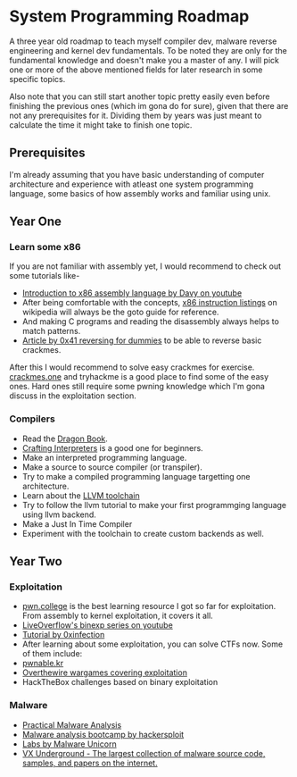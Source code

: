 # System Programming Roadmap

A three year old roadmap to teach myself compiler dev, malware reverse engineering and kernel dev fundamentals. To be noted they are only for the fundamental knowledge and doesn't make you a master of any. I will pick one or more of the above mentioned fields for later research in some specific topics.

Also note that you can still start another topic pretty easily even before finishing the previous ones (which im gona do for sure), given that there are not any prerequisites for it. Dividing them by years was just meant to calculate the time it might take to finish one topic.

## Prerequisites

I'm already assuming that you have basic understanding of computer architecture and experience with atleast one system programming language, some basics of how assembly works and familiar using unix.

## Year One

### Learn some x86
If you are not familiar with assembly yet, I would recommend to check out some tutorials like-
- [Introduction to x86 assembly language by Davy on youtube](https://www.youtube.com/playlist?list=PLmxT2pVYo5LB5EzTPZGfFN0c2GDiSXgQe)
- After being comfortable with the concepts, [x86 instruction listings](https://en.wikipedia.org/wiki/X86_instruction_listings) on wikipedia will always be the goto guide for reference.
- And making C programs and reading the disassembly always helps to match patterns.
- [Article by 0x41 reversing for dummies](https://0x41.cf/reversing/2021/07/21/reversing-x86-and-c-code-for-beginners.html) to be able to reverse basic crackmes.

After this I would recommend to solve easy crackmes for exercise. [crackmes.one](https://crackmes.one) and tryhackme is a good place to find some of the easy ones. Hard ones still require some pwning knowledge which I'm gona discuss in the exploitation section.

### Compilers
- Read the [Dragon Book](https://en.wikipedia.org/wiki/Compilers:_Principles,_Techniques,_and_Tools).
- [Crafting Interpreters](https://craftinginterpreters.com/) is a good one for beginners.
- Make an interpreted programming language.
- Make a source to source compiler (or transpiler).
- Try to make a compiled programming language targetting one architecture.
- Learn about the [LLVM toolchain](https://llvm.org/docs/)
- Try to follow the llvm tutorial to make your first programmging language using llvm backend.
- Make a Just In Time Compiler
- Experiment with the toolchain to create custom backends as well.

## Year Two

### Exploitation
- [pwn.college](https://pwn.college) is the best learning resource I got so far for exploitation. From assembly to kernel exploitation, it covers it all.
- [LiveOverflow's binexp series on youtube](https://www.youtube.com/playlist?list=PLhixgUqwRTjxglIswKp9mpkfPNfHkzyeN)
- [Tutorial by 0xinfection](https://0xinfection.github.io/reversing/)
- After learning about some exploitation, you can solve CTFs now. Some of them include:
-  [pwnable.kr](https://pwnable.kr)
-  [Overthewire wargames covering exploitation](https://overthewire.org/wargames)
-  HackTheBox challenges based on binary exploitation

### Malware
- [Practical Malware Analysis](https://www.amazon.in/Practical-Malware-Analysis-Hands-Dissecting/dp/1593272901)
- [Malware analysis bootcamp by hackersploit](https://www.youtube.com/playlist?list=PLBf0hzazHTGMSlOI2HZGc08ePwut6A2Io)
- [Labs by Malware Unicorn](https://malwareunicorn.org/#/workshops)
- [VX Underground - The largest collection of malware source code, samples, and papers on the internet.](https://www.vx-underground.org/)
